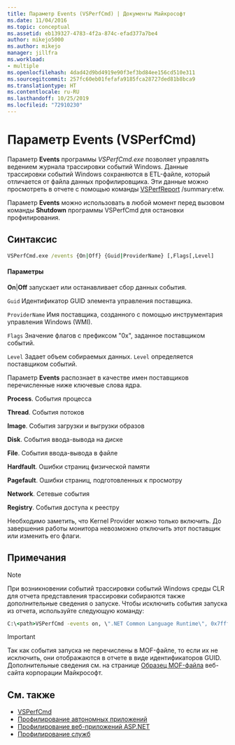 ```yaml
---
title: Параметр Events (VSPerfCmd) | Документы Майкрософт
ms.date: 11/04/2016
ms.topic: conceptual
ms.assetid: eb139327-4783-4f2a-874c-efad377a7be4
author: mikejo5000
ms.author: mikejo
manager: jillfra
ms.workload:
- multiple
ms.openlocfilehash: 4dad42d9bd4919e90f3ef3bd84ee156cd510e311
ms.sourcegitcommit: 257fc60eb01fefafa9185fca28727ded81b8bca9
ms.translationtype: HT
ms.contentlocale: ru-RU
ms.lasthandoff: 10/25/2019
ms.locfileid: "72910230"
---
```

# <a name="events-vsperfcmd"></a>Параметр Events (VSPerfCmd)
Параметр **Events** программы *VSPerfCmd.exe* позволяет управлять ведением журнала трассировки событий Windows. Данные трассировки событий Windows сохраняются в ETL-файле, который отличается от файла данных профилировщика. Эти данные можно просмотреть в отчете с помощью команды [VSPerfReport](../profiling/vsperfreport.md) /summary:etw.

 Параметр **Events** можно использовать в любой момент перед вызовом команды **Shutdown** программы VSPerfCmd для остановки профилирования.

## <a name="syntax"></a>Синтаксис

```cmd
VSPerfCmd.exe /events {On|Off} {Guid|ProviderName} [,Flags[,Level]
```

#### <a name="parameters"></a>Параметры
 **On**&#124;**Off** запускает или останавливает сбор данных события.

 `Guid` Идентификатор GUID элемента управления поставщика.

 `ProviderName` Имя поставщика, созданного с помощью инструментария управления Windows (WMI).

 `Flags` Значение флагов с префиксом "0x", заданное поставщиком событий.

 `Level` Задает объем собираемых данных. `Level` определяется поставщиком событий.

 Параметр **Events** распознает в качестве имен поставщиков перечисленные ниже ключевые слова ядра.

 **Process**. События процесса

 **Thread**. События потоков

 **Image**. События загрузки и выгрузки образов

 **Disk**. События ввода-вывода на диске

 **File**. События ввода-вывода в файле

 **Hardfault**. Ошибки страниц физической памяти

 **Pagefault**. Ошибки страниц, подготовленных к просмотру

 **Network**. Сетевые события

 **Registry**. События доступа к реестру

 Необходимо заметить, что Kernel Provider можно только включить. До завершения работы монитора невозможно отключить этот поставщик или изменить его флаги.

## <a name="remarks"></a>Примечания

> [!NOTE]
> При возникновении событий трассировки событий Windows среды CLR для отчета представления трассировки собираются также дополнительные сведения о запуске. Чтобы исключить события запуска из отчета, используйте следующую команду:

```cmd
C:\<path>VSPerfCmd -events on, \".NET Common Language Runtime\", 0x7fffffff, 5
```

> [!IMPORTANT]
> Так как события запуска не перечислены в MOF-файле, то если их не исключить, они отображаются в отчете в виде идентификаторов GUID. Дополнительные сведения см. на странице [Образец MOF-файла](https://msdn.microsoft.com/library/default.aspx) веб-сайта корпорации Майкрософт.

## <a name="see-also"></a>См. также
- [VSPerfCmd](../profiling/vsperfcmd.md)
- [Профилирование автономных приложений](../profiling/command-line-profiling-of-stand-alone-applications.md)
- [Профилирование веб-приложений ASP.NET](../profiling/command-line-profiling-of-aspnet-web-applications.md)
- [Профилирование служб](../profiling/command-line-profiling-of-services.md)